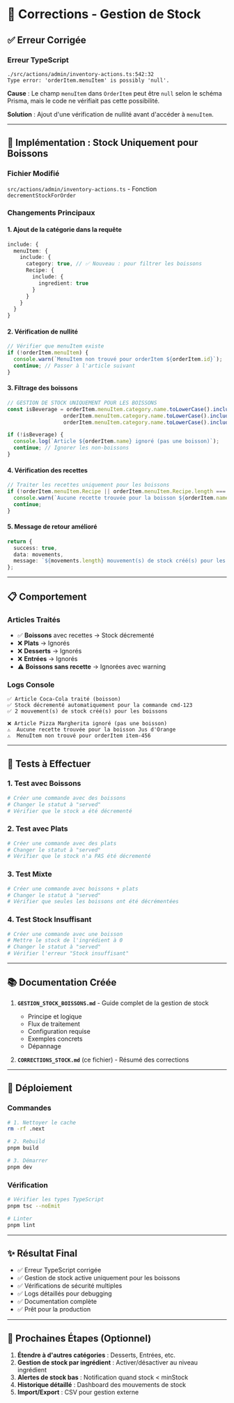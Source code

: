 # 🔧 Corrections - Gestion de Stock

## ✅ Erreur Corrigée

### Erreur TypeScript
```
./src/actions/admin/inventory-actions.ts:542:32
Type error: 'orderItem.menuItem' is possibly 'null'.
```

**Cause** : Le champ `menuItem` dans `OrderItem` peut être `null` selon le schéma Prisma, mais le code ne vérifiait pas cette possibilité.

**Solution** : Ajout d'une vérification de nullité avant d'accéder à `menuItem`.

---

## 🎯 Implémentation : Stock Uniquement pour Boissons

### Fichier Modifié
`src/actions/admin/inventory-actions.ts` - Fonction `decrementStockForOrder`

### Changements Principaux

#### 1. Ajout de la catégorie dans la requête
```typescript
include: {
  menuItem: {
    include: {
      category: true, // ✅ Nouveau : pour filtrer les boissons
      Recipe: {
        include: {
          ingredient: true
        }
      }
    }
  }
}
```

#### 2. Vérification de nullité
```typescript
// Vérifier que menuItem existe
if (!orderItem.menuItem) {
  console.warn(`MenuItem non trouvé pour orderItem ${orderItem.id}`);
  continue; // Passer à l'article suivant
}
```

#### 3. Filtrage des boissons
```typescript
// GESTION DE STOCK UNIQUEMENT POUR LES BOISSONS
const isBeverage = orderItem.menuItem.category.name.toLowerCase().includes('boisson') ||
                  orderItem.menuItem.category.name.toLowerCase().includes('drink') ||
                  orderItem.menuItem.category.name.toLowerCase().includes('beverage');

if (!isBeverage) {
  console.log(`Article ${orderItem.name} ignoré (pas une boisson)`);
  continue; // Ignorer les non-boissons
}
```

#### 4. Vérification des recettes
```typescript
// Traiter les recettes uniquement pour les boissons
if (!orderItem.menuItem.Recipe || orderItem.menuItem.Recipe.length === 0) {
  console.warn(`Aucune recette trouvée pour la boisson ${orderItem.name}`);
  continue;
}
```

#### 5. Message de retour amélioré
```typescript
return { 
  success: true, 
  data: movements,
  message: `${movements.length} mouvement(s) de stock créé(s) pour les boissons`
};
```

---

## 📋 Comportement

### Articles Traités
- ✅ **Boissons** avec recettes → Stock décrementé
- ❌ **Plats** → Ignorés
- ❌ **Desserts** → Ignorés
- ❌ **Entrées** → Ignorés
- ⚠️ **Boissons sans recette** → Ignorées avec warning

### Logs Console
```
✅ Article Coca-Cola traité (boisson)
✅ Stock décrementé automatiquement pour la commande cmd-123
✅ 2 mouvement(s) de stock créé(s) pour les boissons

❌ Article Pizza Margherita ignoré (pas une boisson)
⚠️  Aucune recette trouvée pour la boisson Jus d'Orange
⚠️  MenuItem non trouvé pour orderItem item-456
```

---

## 🧪 Tests à Effectuer

### 1. Test avec Boissons
```bash
# Créer une commande avec des boissons
# Changer le statut à "served"
# Vérifier que le stock a été décrementé
```

### 2. Test avec Plats
```bash
# Créer une commande avec des plats
# Changer le statut à "served"
# Vérifier que le stock n'a PAS été décrementé
```

### 3. Test Mixte
```bash
# Créer une commande avec boissons + plats
# Changer le statut à "served"
# Vérifier que seules les boissons ont été décrémentées
```

### 4. Test Stock Insuffisant
```bash
# Créer une commande avec une boisson
# Mettre le stock de l'ingrédient à 0
# Changer le statut à "served"
# Vérifier l'erreur "Stock insuffisant"
```

---

## 📚 Documentation Créée

1. **`GESTION_STOCK_BOISSONS.md`** - Guide complet de la gestion de stock
   - Principe et logique
   - Flux de traitement
   - Configuration requise
   - Exemples concrets
   - Dépannage

2. **`CORRECTIONS_STOCK.md`** (ce fichier) - Résumé des corrections

---

## 🚀 Déploiement

### Commandes
```bash
# 1. Nettoyer le cache
rm -rf .next

# 2. Rebuild
pnpm build

# 3. Démarrer
pnpm dev
```

### Vérification
```bash
# Vérifier les types TypeScript
pnpm tsc --noEmit

# Linter
pnpm lint
```

---

## ✨ Résultat Final

- ✅ Erreur TypeScript corrigée
- ✅ Gestion de stock active uniquement pour les boissons
- ✅ Vérifications de sécurité multiples
- ✅ Logs détaillés pour debugging
- ✅ Documentation complète
- ✅ Prêt pour la production

---

## 🔮 Prochaines Étapes (Optionnel)

1. **Étendre à d'autres catégories** : Desserts, Entrées, etc.
2. **Gestion de stock par ingrédient** : Activer/désactiver au niveau ingrédient
3. **Alertes de stock bas** : Notification quand stock < minStock
4. **Historique détaillé** : Dashboard des mouvements de stock
5. **Import/Export** : CSV pour gestion externe
